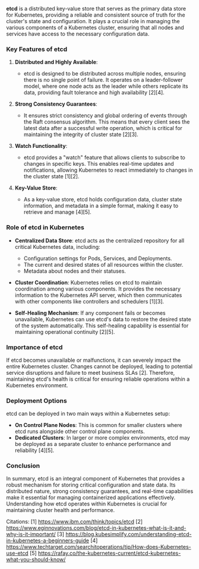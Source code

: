 **etcd** is a distributed key-value store that serves as the primary data store for Kubernetes, providing a reliable and consistent source of truth for the cluster's state and configuration. It plays a crucial role in managing the various components of a Kubernetes cluster, ensuring that all nodes and services have access to the necessary configuration data.

### Key Features of etcd

1. **Distributed and Highly Available**: 
   - etcd is designed to be distributed across multiple nodes, ensuring there is no single point of failure. It operates on a leader-follower model, where one node acts as the leader while others replicate its data, providing fault tolerance and high availability [2][4].

2. **Strong Consistency Guarantees**:
   - It ensures strict consistency and global ordering of events through the Raft consensus algorithm. This means that every client sees the latest data after a successful write operation, which is critical for maintaining the integrity of cluster state [2][3].

3. **Watch Functionality**:
   - etcd provides a "watch" feature that allows clients to subscribe to changes in specific keys. This enables real-time updates and notifications, allowing Kubernetes to react immediately to changes in the cluster state [1][2].

4. **Key-Value Store**:
   - As a key-value store, etcd holds configuration data, cluster state information, and metadata in a simple format, making it easy to retrieve and manage [4][5].

### Role of etcd in Kubernetes

- **Centralized Data Store**: etcd acts as the centralized repository for all critical Kubernetes data, including:
  - Configuration settings for Pods, Services, and Deployments.
  - The current and desired states of all resources within the cluster.
  - Metadata about nodes and their statuses.

- **Cluster Coordination**: Kubernetes relies on etcd to maintain coordination among various components. It provides the necessary information to the Kubernetes API server, which then communicates with other components like controllers and schedulers [1][3].

- **Self-Healing Mechanism**: If any component fails or becomes unavailable, Kubernetes can use etcd's data to restore the desired state of the system automatically. This self-healing capability is essential for maintaining operational continuity [2][5].

### Importance of etcd

If etcd becomes unavailable or malfunctions, it can severely impact the entire Kubernetes cluster. Changes cannot be deployed, leading to potential service disruptions and failure to meet business SLAs [2]. Therefore, maintaining etcd's health is critical for ensuring reliable operations within a Kubernetes environment.

### Deployment Options

etcd can be deployed in two main ways within a Kubernetes setup:
- **On Control Plane Nodes**: This is common for smaller clusters where etcd runs alongside other control plane components.
- **Dedicated Clusters**: In larger or more complex environments, etcd may be deployed as a separate cluster to enhance performance and reliability [4][5].

### Conclusion

In summary, etcd is an integral component of Kubernetes that provides a robust mechanism for storing critical configuration and state data. Its distributed nature, strong consistency guarantees, and real-time capabilities make it essential for managing containerized applications effectively. Understanding how etcd operates within Kubernetes is crucial for maintaining cluster health and performance.

Citations:
[1] https://www.ibm.com/think/topics/etcd
[2] https://www.eginnovations.com/blog/etcd-in-kubernetes-what-is-it-and-why-is-it-important/
[3] https://blog.kubesimplify.com/understanding-etcd-in-kubernetes-a-beginners-guide
[4] https://www.techtarget.com/searchitoperations/tip/How-does-Kubernetes-use-etcd
[5] https://rafay.co/the-kubernetes-current/etcd-kubernetes-what-you-should-know/